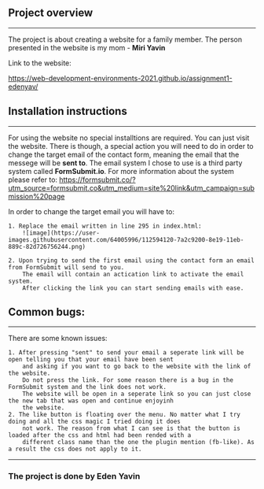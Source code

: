 ## Project overview

---

The project is about creating a website for a family member.
The person presented in the website is my mom - __Miri Yavin__

Link to the website:

https://web-development-environments-2021.github.io/assignment1-edenyav/


## Installation instructions
---

For using the website no special installtions are required.
You can just visit the website.
There is though, a special action you will need to do in order to change the target email of
the contact form, meaning the email that the messege will be **sent to**.
The email system I chose to use is a third party system called __FormSubmit.io__. For more
information about the system please refer to:
https://formsubmit.co/?utm_source=formsubmit.co&utm_medium=site%20link&utm_campaign=submission%20page

In order to change the target email you will have to:

    1. Replace the email written in line 295 in index.html:
        ![image](https://user-images.githubusercontent.com/64005996/112594120-7a2c9200-8e19-11eb-889c-82d726756244.png)

    2. Upon trying to send the first email using the contact form an email from FormSubmit will send to you.
        The email will contain an actication link to activate the email system.
        After clicking the link you can start sending emails with ease.

## Common bugs:
---

There are some known issues:

    1. After pressing "sent" to send your email a seperate link will be open telling you that your email have been sent
        and asking if you want to go back to the website with the link of the website.
        Do not press the link. For some reason there is a bug in the FormSubmit system and the link does not work.
        The website will be open in a seperate link so you can just close the new tab that was open and continue enjoyinh
        the website.
    2. The like button is floating over the menu. No matter what I try doing and all the css magic I tried doing it does
        not work. The reason from what I can see is that the button is loaded after the css and html had been rended with a 
        different class name than the one the plugin mention (fb-like). As a result the css does not apply to it.
      
---
### The project is done by Eden Yavin
